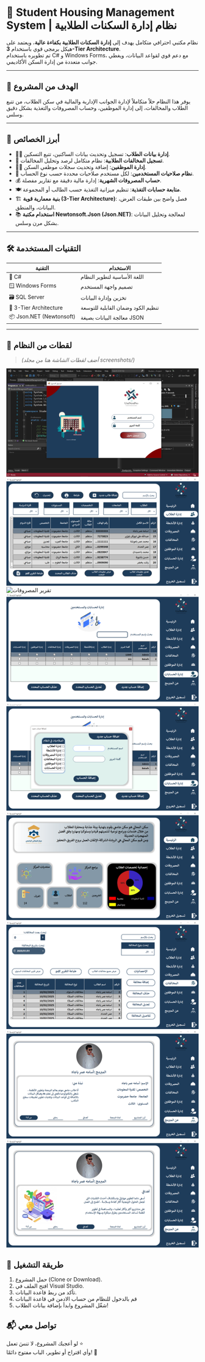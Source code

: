 # 🏢 Student Housing Management System | نظام إدارة السكنات الطلابية

نظام مكتبي احترافي متكامل يهدف إلى **إدارة السكنات الطلابية بكفاءة عالية**، ويعتمد على هيكل برمجي قوي باستخدام **3-Tier Architecture**.  
تم تطويره باستخدام C# و Windows Forms، مع دعم قوي لقواعد البيانات، ويغطي جوانب متعددة من إدارة السكن الأكاديمي.

---

## 🎯 الهدف من المشروع

يوفر هذا النظام حلاً متكاملاً لإدارة الجوانب الإدارية والمالية في سكن الطلاب، من تتبع الطلاب والمخالفات، إلى إدارة الموظفين، وحساب المصروفات والتغذية بشكل دقيق وسلس.

---

## 📌 أبرز الخصائص

- 👨‍🎓 **إدارة بيانات الطلاب**: تسجيل وتحديث بيانات الساكنين، تتبع التسكين.
- 🚫 **تسجيل المخالفات الطلابية**: نظام متكامل لرصد وتحليل المخالفات.
- 👨‍💼 **إدارة الموظفين**: إضافة وتحديث سجلات موظفي السكن.
- 🔐 **نظام صلاحيات المستخدمين**: لكل مستخدم صلاحيات محددة حسب نوع الحساب.
- 💰 **حساب المصروفات الشهرية**: إدارة مالية دقيقة مع تقارير مفصلة.
- 🍽️ **متابعة حسابات التغذية**: تنظيم ميزانية التغذية حسب الطالب أو المجموعة.
- 🏗️ **بنية معمارية قوية (3-Tier Architecture)**: فصل واضح بين طبقات العرض، البيانات، والمنطق.
- 📚 **استخدام مكتبة Newtonsoft.Json (Json.NET)**: لمعالجة وتحليل البيانات بشكل مرن وسلس.

---

## 🛠️ التقنيات المستخدمة

| التقنية               | الاستخدام                               |
|-----------------------|------------------------------------------|
| 🧠 C#                 | اللغة الأساسية لتطوير النظام           |
| 🪟 Windows Forms       | تصميم واجهة المستخدم                     |
| 🗃️ SQL Server         | تخزين وإدارة البيانات                   |
| 🧱 3-Tier Architecture | تنظيم الكود وضمان القابلية للتوسعة      |
| 📦 Json.NET (Newtonsoft) | معالجة البيانات بصيغة JSON              |

---

## 📸 لقطات من النظام

> *(أضف لقطات الشاشة هنا من مجلد screenshots/)*


![واجهة تسجيل الدخول](screenshots/LoginBage.png)
![إدارة الطلاب](screenshots/StudentsBage.png)
![تقرير المصروفات](screenshots/Expences.png)
![ادارة الحسابات](screenshots/UsersBage.png)
![حساب جديد](screenshots/NewUserBage.png)
![الرئيسية](screenshots/HomeBage.png)
![تقرير المخالفات](screenshots/ViolationsBage.png)
![عن المبرمج](screenshots/AboutMeBage.png)
![اهداف المبرمج](screenshots/MyGoolsBage.png)

## 🚀 طريقة التشغيل

1. حمل المشروع (Clone or Download).
2. افتح الملف في Visual Studio.
3. تأكد من ربط قاعدة البيانات.
4. قم بالدخول للنظام من حساب الادمن في قاعدة البيانات
4. شغّل المشروع وابدأ بإضافة بيانات الطلاب!

## 📬 تواصل معي

لو أعجبك المشروع، لا تنسَ تعمل ⭐  
وأي اقتراح أو تطوير، الباب مفتوح دائمًا! 💬
